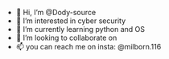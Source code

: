 - 👋 Hi, I’m @Dody-source
- 👀 I’m interested in cyber security 
- 🌱 I’m currently learning python and OS
- 💞️ I’m looking to collaborate on 
- 📫 you can reach me on insta: @milborn.116

<!---
Dody-source/Dody-source is a ✨ special ✨ repository because its `README.md` (this file) appears on your GitHub profile.
You can click the Preview link to take a look at your changes.
--->
